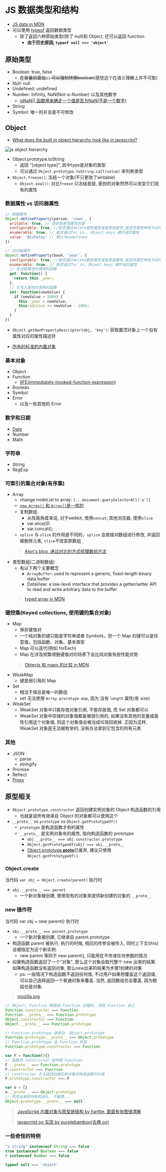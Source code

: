 # JS 数据类型和结构

* [JS data in MDN](https://developer.mozilla.org/en-US/docs/Web/JavaScript/Data_structures)
* 可以使用 [typeof](https://developer.mozilla.org/zh-CN/docs/Web/JavaScript/Reference/Operators/typeof) 返回数据类型
  * 除了返回六种原始类型(除了 null)和 Object, 还可以返回 function
    * **由于历史原因, `typeof null === 'object'`**

## 原始类型

* Boolean: true, false
  * ~~在变量前面加`!!` 可以强制转换boolean~~(感觉这个在语义理解上并不可取)
* Null: null
* Undefined: undefined
* Number: Infinity, NaN(Not-a-Number) 以及其他数字
  * [isNaN() 函数用来确定一个值是否为NaN(不是一个数字)](https://developer.mozilla.org/zh-CN/docs/Web/JavaScript/Reference/Global_Objects/isNaN)
* String
* Symbol: 唯一的并且是不可修改

## Object

* [What does the built in object hierarchy look like in javascript?](https://stackoverflow.com/questions/19891453/what-does-the-built-in-object-hierarchy-look-like-in-javascript)

![js object hierarchy](https://yuml.me/b2af19c6.png)

* Object.prototype.toString
  * 返回 "[object type]", 其中type是对象的类型
  * 可以通过 `Okject.prototype.toString.call(value)` 来判断类型
* `Object.freeze()`: 冻结一个对象(不只更改了writable)
  * `Object.seal()`: 对比`freeze` 只冻结首层, 密封的对象然然可以改变它们现有的属性

### 数据属性 vs 访问器属性

```javascript
// 数据属性
Object.defineProperty(person, 'name', {
  writable: true, // 是否能更改属性的值
  configurable: true, //能否通过delete删除属性或者修改属性,能否将属性修改为访问器属性
  enumerable: true, // 能否通过for in,  Object.keys 循环返回属性
  value: 'Nicholas' // 默认为undefined
})

// 访问器属性
Object.defineProperty(book, 'year', {
  configurable: true, //能否通过delete删除属性或者修改属性,能否将属性修改为访问器属性
  enumerable: true, // 能否通过for in, Object.keys 循环返回属性
  // 在读取属性时调用的函数
  get: function() {
    return this._year;
  },
  // 在写入属性时调用的函数
  set: function(newValue) {
    if (newValue > 2004) {
      this._year = newValue;
      this.edition += newValue - 2004;
    }
  }
})
```

* `Object.getOwnPropertyDescriptor(obj, 'key')`:  获取置顶对象上一个自有属性对应的属性描述符

* [所有的标准的内置对象](https://developer.mozilla.org/zh-CN/docs/Web/JavaScript/Reference/Global_Objects)

### 基本对象

* Object
* Function
  * [IIFE(immediately-invoked-function-expression)](http://benalman.com/news/2010/11/immediately-invoked-function-expression/#iife)
* Boolean
* Symbol
* Error
  * 以及一些其他的 Error

### 数字和日期

* [Date](https://developer.mozilla.org/en-US/docs/Web/JavaScript/Reference/Global_Objects/Date)
* Number
* Math

### 字符串

* String
* RegExp

### 可索引的集合对象(有序集)

* Array
  * change nodeList to array: `[...document.querySelectorAll('a')]`
  * [`new Array()` 和 `Array()`是一样的](http://www.ecma-international.org/ecma-262/5.1/#sec-15.4.1)
  * 复制数组
    * 从性能角度来说, 对于webkit, 使用`concat`; 其他浏览器, 使用`slice`
    * var.slice(0)
    * var.concat();
  * `splice` 与 `slice` 的作用是不同的，`splice` 会直接对数组进行修改, 并返回被删除元素, `slice`不改变原数组
  > [Alon's blog, 通过对比的方式梳理数组方法](http://jinlong.github.io/2017/02/04/javascript-array-methods-mutating-vs-non-mutating/#more)
* 类型数组(二进制数组)
  * 有以下两个主要概念
    * `ArrayBuffer`: used to represent a generic, fixed-length binary data buffer
    * DataView: a low-level interface that provides a getter/setter API to read and write arbitrary data to the buffer
  > [typed array in MDN](https://developer.mozilla.org/en-US/docs/Web/JavaScript/Typed_arrays)

### 键控集(Keyed collections, 使用键的集合对象)

* Map
  * 保存键值对
  * 一个纯对象的键只能是字符串或者 Symbols，但一个 Map 的键可以是任意值，包括函数、对象、基本类型
  * Map 可以迭代(例如 forEach)
  * Map 在涉及频繁增删键值对的场景下会比纯对象有些性能优势
  > [Objects 和 maps 的比较 in MDN](https://developer.mozilla.org/zh-CN/docs/Web/JavaScript/Reference/Global_Objects/Map#Objects_%E5%92%8C_maps_%E7%9A%84%E6%AF%94%E8%BE%83)
* WeakMap
  * 键是弱引用的 Map
* Set
  * 相当于值总是唯一的数组
  * set 无法使用 `Array.prorotype.map`, 因为 没有 `length` 属性(有 size)
* WeakSet
  * WeakSet 对象中只能存放对象引用, 不能存放值, 而 Set 对象都可以
  * WeakSet 对象中存储的对象值都是被弱引用的, 如果没有其他的变量或属性引用这个对象值, 则这个对象值会被当成垃圾回收掉. 正因为这样, WeakSet 对象是无法被枚举的, 没有办法拿到它包含的所有元素

### 其他

* JSON
  * parse
  * stringify
* Promise
* Reflect
* [Proxy](2018-03-23-js-proxy.md)

## 原型相关

* `Object.prototype.constructor` 返回创建实例对象的 Object 构造函数的引用
  * 也就是说所有继承自 Object 的对象都可以使用这个
* `__proto__` vs `prototype` vs `Object.getPrototypeOf()`
  * `prototype` 是构造函数才有的属性
  * `__proto__` 是实例对象有的属性, 指向构造函数的 prototype
    * `obj.__proto__ === obj.constructor.prototype`
    * `Object.getPrototypeOf(obj) === obj.__proto__`
    * [Object.prototype.__proto__](https://developer.mozilla.org/zh-CN/docs/Web/JavaScript/Reference/Global_Objects/Object/proto)已废弃, 建议只使用 `Object.getPrototypeOf()`  

### Object.create

当代码 `var obj = Object.create(parent)` 执行时

* `obj.__proto__ === parent`
  * 一个新对象被创建, 使用现有的对象来提供新创建的对象的 `__proto__`

### new 操作符

当代码 var obj = new parent() 执行时

* `obj.__proto__ === parent.prototype`
  * 一个新对象被创建, 它继承自 parent.prototype
* 构造函数 parent 被执行. 执行的时候, 相应的传参会被传入, 同时上下文(this)会被指定为这个新实例.
  * new parent 等同于 new parent(), 只能用在不传递任何参数的情况
* 如果构造函数返回了一个"对象", 那么这个对象会取代整个 new 出来的结果. 如果构造函数没有返回对象, 那么new出来的结果为步骤1创建的对象
  * ps: 一般情况下构造函数不返回任何值, 不过用户如果想覆盖这个返回值, 可以自己选择返回一个普通对象来覆盖. 当然, 返回数组也会覆盖, 因为数组也是对象.

> [mozilla.org](https://developer.mozilla.org/zh-CN/docs/Web/JavaScript/Reference/Operators/new)

```javascript
// Object, Function 都是由 Function 创建的, 包括 Function 自己
Function.constructor === Function
Function.__proto__ === Function.prototype
Object.constructor === Function
Object.__proto__ === Function.prototype

// Function.prototype 继承自  Object.prototype
Function.prototype.__proto__ === Object.prototype
// Function.prototype 由 Function 构造
Function.prototype.constructor === Function

var F = function(){}
// 函数的 constructor 自然是 Function
F.__proto__ === Function.prototype
F.constructor === Function
// constructor 方法返回创建实例对象的构造函数的引用
F.prototype.constructor === F

var o = {}
o.__proto__ === Object.prototype
// 凭空出来的所有的源头, 不重要...
Object.prototype.__proto__ === null

```

> [JavaScript 内置对象与原型链结构 by harttle, 里面有张图很清晰](https://harttle.land/2015/09/21/js-prototype-chain.html)
>
> [javascript oo 实现 by purplebamboo(古典 oo)](http://purplebamboo.github.io/2014/07/13/javascript-oo-class/)

### 一些奇怪的特例

```javascript
"a string" instanceof String === false
true instanceof Boolean === false
0 instanceof Number === false

typeof null === 'object'
```
